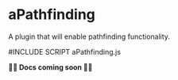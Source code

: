 # aPathfinding
A plugin that will enable pathfinding functionality.

#INCLUDE SCRIPT aPathfinding.js

**🚧🚧 Docs coming soon 🚧🚧**
